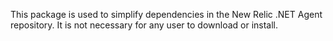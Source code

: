 This package is used to simplify dependencies in the New Relic .NET Agent repository. It is not necessary for any user to download or install.